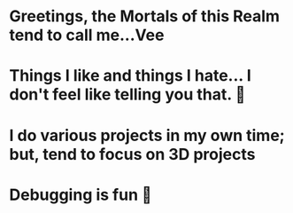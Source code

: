 # Greetings, the Mortals of this Realm tend to call me...Vee
# Things I like and things I hate... I don't feel like telling you that. 🥷
# I do various projects in my own time; but, tend to focus on 3D projects
# Debugging is fun 🐛

<!---
Vee-the-Code-Bee/Vee-the-Code-Bee is a ✨ special ✨ repository because its `README.md` (this file) appears on your GitHub profile.
You can click the Preview link to take a look at your changes. # Gasp! I-I'm special??? Yayyyyyyyyyy! ☆*: .｡. o(≧▽≦)o .｡.:*☆
--->
